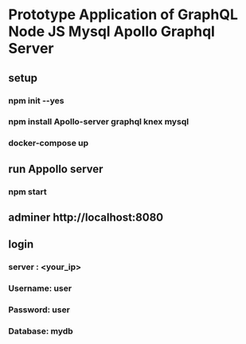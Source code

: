 # Prototype Application of GraphQL Node JS Mysql Apollo Graphql Server

## setup 
### npm init --yes
### npm install Apollo-server graphql knex mysql
### docker-compose up

## run Appollo server
### npm start


## adminer  http://localhost:8080

## login 
### server  : <your_ip>
### Username: user
### Password: user
### Database: mydb
